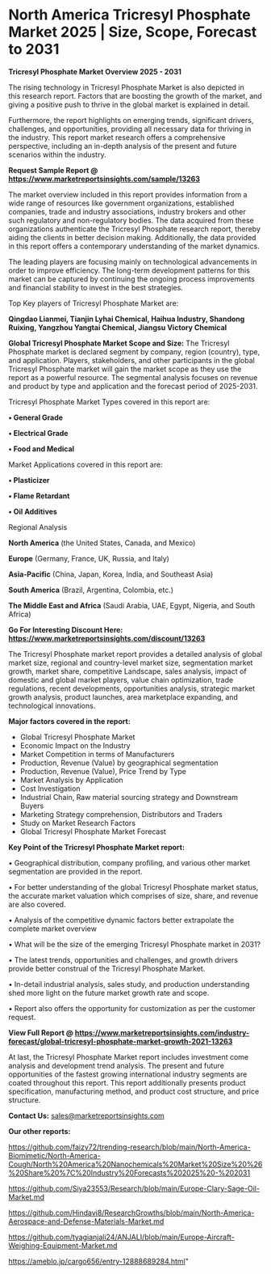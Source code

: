 # North America Tricresyl Phosphate Market 2025 | Size, Scope, Forecast to 2031

<Strong> Tricresyl Phosphate Market Overview 2025 - 2031</strong>

The rising technology in Tricresyl Phosphate Market is also depicted in this research report. Factors that are boosting the growth of the market, and giving a positive push to thrive in the global market is explained in detail.

Furthermore, the report highlights on emerging trends, significant drivers, challenges, and opportunities, providing all necessary data for thriving in the industry. This report market research offers a comprehensive perspective, including an in-depth analysis of the present and future scenarios within the industry.

<strong>Request Sample Report @ <a href=https://www.marketreportsinsights.com/sample/13263>https://www.marketreportsinsights.com/sample/13263</a></strong>

The market overview included in this report provides information from a wide range of resources like government organizations, established companies, trade and industry associations, industry brokers and other such regulatory and non-regulatory bodies. The data acquired from these organizations authenticate the Tricresyl Phosphate research report, thereby aiding the clients in better decision making. Additionally, the data provided in this report offers a contemporary understanding of the market dynamics.

The leading players are focusing mainly on technological advancements in order to improve efficiency. The long-term development patterns for this market can be captured by continuing the ongoing process improvements and financial stability to invest in the best strategies.

Top Key players of Tricresyl Phosphate Market are:

<strong>Qingdao Lianmei, Tianjin Lyhai Chemical, Haihua Industry, Shandong Ruixing, Yangzhou Yangtai Chemical, Jiangsu Victory Chemical</strong>

<strong><b>Global Tricresyl Phosphate Market Scope and Size:</b></strong>
The Tricresyl Phosphate market is declared segment by company, region (country), type, and application. Players, stakeholders, and other participants in the global Tricresyl Phosphate market will gain the market scope as they use the report as a powerful resource. The segmental analysis focuses on revenue and product by type and application and the forecast period of 2025-2031.

Tricresyl Phosphate Market Types covered in this report are:

<strong>• General Grade

• Electrical Grade

• Food and Medical</strong>

Market Applications covered in this report are:

<strong>• Plasticizer

• Flame Retardant

• Oil Additives</strong> 

Regional Analysis

<strong>North America</strong> (the United States, Canada, and Mexico)

<strong>Europe</strong> (Germany, France, UK, Russia, and Italy)

<strong>Asia-Pacific</strong> (China, Japan, Korea, India, and Southeast Asia)

<strong>South America</strong> (Brazil, Argentina, Colombia, etc.)

<strong>The Middle East and Africa</strong> (Saudi Arabia, UAE, Egypt, Nigeria, and South Africa)

<strong>Go For Interesting Discount Here: <a href=https://www.marketreportsinsights.com/discount/13263>https://www.marketreportsinsights.com/discount/13263</a></strong>

The Tricresyl Phosphate market report provides a detailed analysis of global market size, regional and country-level market size, segmentation market growth, market share, competitive Landscape, sales analysis, impact of domestic and global market players, value chain optimization, trade regulations, recent developments, opportunities analysis, strategic market growth analysis, product launches, area marketplace expanding, and technological innovations.

<strong><b>Major factors covered in the report:</b></strong>
<ul>
  <li>Global Tricresyl Phosphate Market </li>
  <li>Economic Impact on the Industry</li>
  <li>Market Competition in terms of Manufacturers</li>
  <li>Production, Revenue (Value) by geographical segmentation</li>
  <li>Production, Revenue (Value), Price Trend by Type</li>
  <li>Market Analysis by Application</li>
  <li>Cost Investigation</li>
  <li>Industrial Chain, Raw material sourcing strategy and Downstream Buyers</li>
  <li>Marketing Strategy comprehension, Distributors and Traders</li>
  <li>Study on Market Research Factors</li>
  <li>Global Tricresyl Phosphate Market Forecast</li>
</ul>

<strong><b>Key Point of the Tricresyl Phosphate Market report:</b></strong>

• Geographical distribution, company profiling, and various other market segmentation are provided in the report.

• For better understanding of the global Tricresyl Phosphate market status, the accurate market valuation which comprises of size, share, and revenue are also covered.

• Analysis of the competitive dynamic factors better extrapolate the complete market overview

• What will be the size of the emerging Tricresyl Phosphate market in 2031?

• The latest trends, opportunities and challenges, and growth drivers provide better construal of the Tricresyl Phosphate Market.

• In-detail industrial analysis, sales study, and production understanding shed more light on the future market growth rate and scope.

• Report also offers the opportunity for customization as per the customer request.

<strong><b>View Full Report @ <a href=https://www.marketreportsinsights.com/industry-forecast/global-tricresyl-phosphate-market-growth-2021-13263>https://www.marketreportsinsights.com/industry-forecast/global-tricresyl-phosphate-market-growth-2021-13263</a></b></strong>


At last, the Tricresyl Phosphate Market report includes investment come analysis and development trend analysis. The present and future opportunities of the fastest growing international industry segments are coated throughout this report. This report additionally presents product specification, manufacturing method, and product cost structure, and price structure.

<strong>Contact Us:</strong>
sales@marketreportsinsights.com

<strong>Our other reports:</strong>

<a href=https://github.com/faizy72/trending-research/blob/main/North-America-Biomimetic/North-America-Cough/North%20America%20Nanochemicals%20Market%20Size%20%26%20Share%20%7C%20Industry%20Forecasts%202025%20-%202031>https://github.com/faizy72/trending-research/blob/main/North-America-Biomimetic/North-America-Cough/North%20America%20Nanochemicals%20Market%20Size%20%26%20Share%20%7C%20Industry%20Forecasts%202025%20-%202031</a>

<a href=https://github.com/Siya23553/Research/blob/main/Europe-Clary-Sage-Oil-Market.md>https://github.com/Siya23553/Research/blob/main/Europe-Clary-Sage-Oil-Market.md</a>

<a href=https://github.com/Hindavi8/ResearchGrowths/blob/main/North-America-Aerospace-and-Defense-Materials-Market.md>https://github.com/Hindavi8/ResearchGrowths/blob/main/North-America-Aerospace-and-Defense-Materials-Market.md</a>

<a href=https://github.com/tyagianjali24/ANJALI/blob/main/Europe-Aircraft-Weighing-Equipment-Market.md>https://github.com/tyagianjali24/ANJALI/blob/main/Europe-Aircraft-Weighing-Equipment-Market.md</a>

<a href=https://ameblo.jp/cargo656/entry-12888689284.html>https://ameblo.jp/cargo656/entry-12888689284.html</a>"
